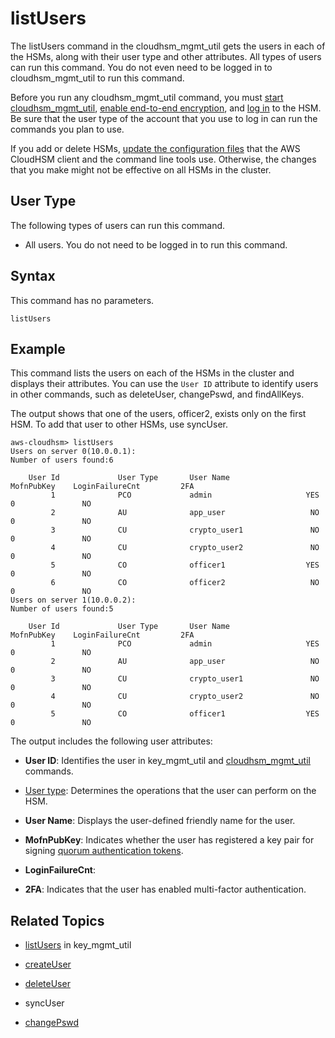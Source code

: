 # listUsers<a name="cloudhsm_mgmt_util-listUsers"></a>

The listUsers command in the cloudhsm\_mgmt\_util gets the users in each of the HSMs, along with their user type and other attributes\. All types of users can run this command\. You do not even need to be logged in to cloudhsm\_mgmt\_util to run this command\.

Before you run any cloudhsm\_mgmt\_util command, you must [start cloudhsm\_mgmt\_util](cloudhsm_mgmt_util-getting-started.md#cloudhsm_mgmt_util-start), [enable end\-to\-end encryption](cloudhsm_mgmt_util-getting-started.md#cloudhsm_mgmt_util-enable_e2e), and [log in](cloudhsm_mgmt_util-getting-started.md#cloudhsm_mgmt_util-log-in) to the HSM\. Be sure that the user type of the account that you use to log in can run the commands you plan to use\.

If you add or delete HSMs, [update the configuration files](cloudhsm_mgmt_util-getting-started.md#cloudhsm_mgmt_util-setup) that the AWS CloudHSM client and the command line tools use\. Otherwise, the changes that you make might not be effective on all HSMs in the cluster\.

## User Type<a name="listUsers-userType"></a>

The following types of users can run this command\.

+ All users\. You do not need to be logged in to run this command\.

## Syntax<a name="chmu-listUsers-syntax"></a>

This command has no parameters\.

```
listUsers
```

## Example<a name="chmu-listUsers-examples"></a>

This command lists the users on each of the HSMs in the cluster and displays their attributes\. You can use the `User ID` attribute to identify users in other commands, such as deleteUser, changePswd, and findAllKeys\.

The output shows that one of the users, officer2, exists only on the first HSM\. To add that user to other HSMs, use syncUser\.

```
aws-cloudhsm> listUsers
Users on server 0(10.0.0.1):
Number of users found:6

    User Id             User Type       User Name            MofnPubKey    LoginFailureCnt         2FA
         1              PCO             admin                     YES               0               NO
         2              AU              app_user                   NO               0               NO
         3              CU              crypto_user1               NO               0               NO
         4              CU              crypto_user2               NO               0               NO
         5              CO              officer1                  YES               0               NO
         6              CO              officer2                   NO               0               NO
Users on server 1(10.0.0.2):
Number of users found:5

    User Id             User Type       User Name            MofnPubKey    LoginFailureCnt         2FA
         1              PCO             admin                     YES               0               NO
         2              AU              app_user                   NO               0               NO
         3              CU              crypto_user1               NO               0               NO
         4              CU              crypto_user2               NO               0               NO
         5              CO              officer1                  YES               0               NO
```

The output includes the following user attributes:

+ **User ID**: Identifies the user in key\_mgmt\_util and [cloudhsm\_mgmt\_util](cloudhsm_mgmt_util.md) commands\.

+ [User type](hsm-users.md): Determines the operations that the user can perform on the HSM\.

+ **User Name**: Displays the user\-defined friendly name for the user\.

+ **MofnPubKey**: Indicates whether the user has registered a key pair for signing [quorum authentication tokens](quorum-authentication.md)\.

+ **LoginFailureCnt**: 

+ **2FA**: Indicates that the user has enabled multi\-factor authentication\. 

## Related Topics<a name="chmu-listUsers-seealso"></a>

+ [listUsers](key_mgmt_util-listUsers.md) in key\_mgmt\_util

+ [createUser](cloudhsm_mgmt_util-createUser.md)

+ [deleteUser](cloudhsm_mgmt_util-deleteUser.md)

+ syncUser

+ [changePswd](cloudhsm_mgmt_util-changePswd.md)